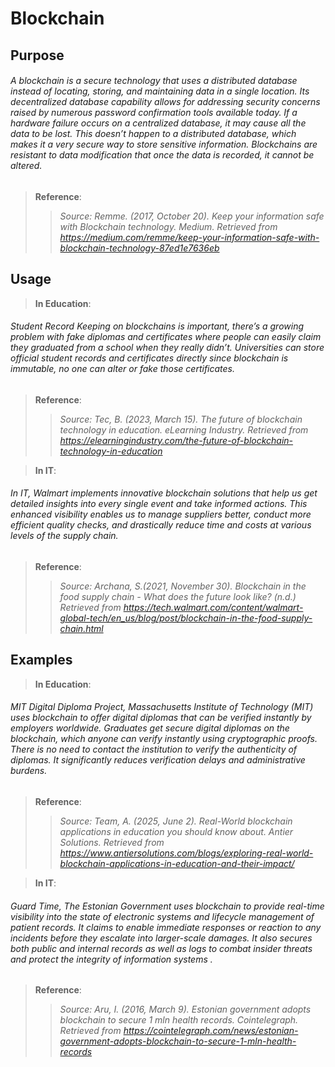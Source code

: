 # Blockchain
## Purpose

###### A blockchain is a secure technology that uses a distributed database instead of locating, storing, and maintaining data in a single location. Its decentralized database capability allows for addressing security concerns raised by numerous password confirmation tools available today. If a hardware failure occurs on a centralized database, it may cause all the data to be lost. This doesn’t happen to a distributed database, which makes it a very secure way to store sensitive information. Blockchains are resistant to data modification that once the data is recorded, it cannot be altered. 

  > **Reference**:   
  >> _Source: Remme. (2017, October 20). Keep your information safe with Blockchain technology. Medium.  Retrieved from https://medium.com/remme/keep-your-information-safe-with-blockchain-technology-87ed1e7636eb_

## Usage
> **In Education**:  

###### Student Record Keeping on blockchains is important, there’s a growing problem with fake diplomas and certificates where people can easily claim they graduated from a school when they really didn’t. Universities can store official student records and certificates directly since blockchain  is immutable, no one can alter or fake those certificates.

   > **Reference**:   
  >> _Source: Tec, B. (2023, March 15). The future of blockchain technology in education. eLearning Industry. Retrieved from https://elearningindustry.com/the-future-of-blockchain-technology-in-education_
  

> **In IT**:  
  ###### In IT,  Walmart implements innovative blockchain solutions that help us get detailed insights into every single event and take informed actions. This enhanced visibility enables us to manage suppliers better, conduct more efficient quality checks, and drastically reduce time and costs at various levels of the supply chain.

   >**Reference**:    
   >> _Source: Archana, S.(2021, November 30). Blockchain in the food supply chain - What does the future look like? (n.d.) Retrieved from https://tech.walmart.com/content/walmart-global-tech/en_us/blog/post/blockchain-in-the-food-supply-chain.html_

## Examples

>**In Education**:  
  ###### MIT Digital Diploma Project, Massachusetts Institute of Technology (MIT) uses blockchain to offer digital diplomas that can be verified instantly by employers worldwide. Graduates get secure digital diplomas on the blockchain, which anyone can verify instantly using cryptographic proofs. There is no need to contact the institution to verify the authenticity of diplomas. It significantly reduces verification delays and administrative burdens.

> **Reference**:  
   >> _Source: Team, A. (2025, June 2). Real-World blockchain applications in education you should know about. Antier Solutions.  Retrieved from https://www.antiersolutions.com/blogs/exploring-real-world-blockchain-applications-in-education-and-their-impact/_

>**In IT**:  
  ###### Guard Time, The Estonian Government uses blockchain to provide real-time visibility into the state of electronic systems and  lifecycle management of patient records. It claims to enable immediate responses or reaction to any incidents before they escalate into larger-scale damages. It also secures both public and internal records as well as logs to combat insider threats and protect the integrity of information systems .

   >**Reference**:  
   >> _Source: Aru, I. (2016, March 9). Estonian government adopts blockchain to secure 1 mln health records. Cointelegraph. 
Retrieved from https://cointelegraph.com/news/estonian-government-adopts-blockchain-to-secure-1-mln-health-records_

